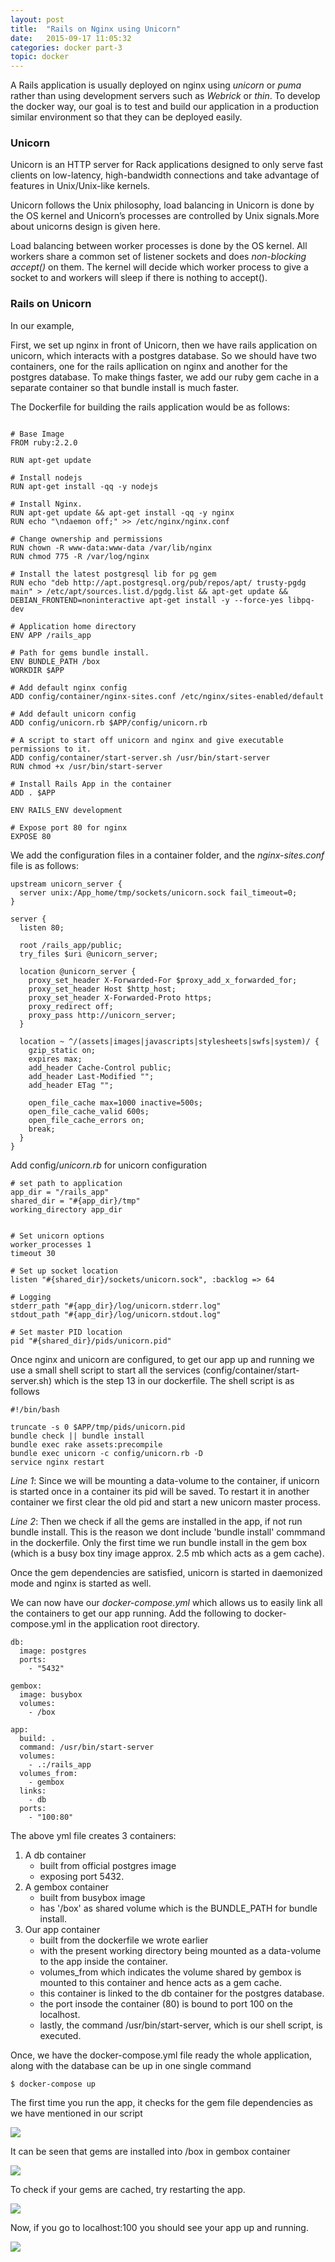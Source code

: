 ```yaml
---
layout: post
title:  "Rails on Nginx using Unicorn"
date:   2015-09-17 11:05:32
categories: docker part-3
topic: docker
---
```


A Rails application is usually deployed on nginx using *unicorn* or *puma* rather than using development servers such as *Webrick* or *thin*.
To develop the docker way, our goal is to test and build our application in a production similar environment so that they can be deployed easily.

### Unicorn

Unicorn is an HTTP server for Rack applications designed to only serve fast clients on low-latency, high-bandwidth connections and take advantage of features in Unix/Unix-like kernels.

Unicorn follows the Unix philosophy, load balancing in Unicorn is done by the OS kernel and Unicorn’s processes are controlled by Unix signals.More about unicorns design is given here.

Load balancing between worker processes is done by the OS kernel. All workers share a common set of listener sockets and does *non-blocking accept()* on them. The kernel will decide which worker process to give a socket to and workers will sleep if there is nothing to accept().

### Rails on Unicorn

In our example,

First, we set up nginx in front of Unicorn, then we have rails application on unicorn, which interacts with a postgres database.
So we should have two containers, one for the rails apllication on nginx and another for the postgres database. To make things faster, we add our ruby gem cache in a separate container so that bundle install is much faster.

The Dockerfile for building the rails application would be as follows:

```

# Base Image
FROM ruby:2.2.0

RUN apt-get update

# Install nodejs
RUN apt-get install -qq -y nodejs

# Install Nginx.
RUN apt-get update && apt-get install -qq -y nginx
RUN echo "\ndaemon off;" >> /etc/nginx/nginx.conf

# Change ownership and permissions
RUN chown -R www-data:www-data /var/lib/nginx
RUN chmod 775 -R /var/log/nginx

# Install the latest postgresql lib for pg gem
RUN echo "deb http://apt.postgresql.org/pub/repos/apt/ trusty-pgdg main" > /etc/apt/sources.list.d/pgdg.list && apt-get update && DEBIAN_FRONTEND=noninteractive apt-get install -y --force-yes libpq-dev

# Application home directory
ENV APP /rails_app

# Path for gems bundle install.
ENV BUNDLE_PATH /box
WORKDIR $APP

# Add default nginx config
ADD config/container/nginx-sites.conf /etc/nginx/sites-enabled/default

# Add default unicorn config
ADD config/unicorn.rb $APP/config/unicorn.rb

# A script to start off unicorn and nginx and give executable permissions to it.
ADD config/container/start-server.sh /usr/bin/start-server
RUN chmod +x /usr/bin/start-server

# Install Rails App in the container
ADD . $APP

ENV RAILS_ENV development

# Expose port 80 for nginx
EXPOSE 80

```

We add the configuration files in a container folder, and the *nginx-sites.conf* file is as follows:

```
upstream unicorn_server {
  server unix:/App_home/tmp/sockets/unicorn.sock fail_timeout=0;
}

server {
  listen 80;

  root /rails_app/public;
  try_files $uri @unicorn_server;

  location @unicorn_server {
    proxy_set_header X-Forwarded-For $proxy_add_x_forwarded_for;
    proxy_set_header Host $http_host;
    proxy_set_header X-Forwarded-Proto https; 
    proxy_redirect off;
    proxy_pass http://unicorn_server;
  }

  location ~ ^/(assets|images|javascripts|stylesheets|swfs|system)/ {
    gzip_static on;
    expires max;
    add_header Cache-Control public;
    add_header Last-Modified "";
    add_header ETag "";

    open_file_cache max=1000 inactive=500s;
    open_file_cache_valid 600s;
    open_file_cache_errors on;
    break;
  }
}
```

Add config/*unicorn.rb* for unicorn configuration

```
# set path to application
app_dir = "/rails_app"
shared_dir = "#{app_dir}/tmp"
working_directory app_dir


# Set unicorn options
worker_processes 1
timeout 30

# Set up socket location
listen "#{shared_dir}/sockets/unicorn.sock", :backlog => 64

# Logging
stderr_path "#{app_dir}/log/unicorn.stderr.log"
stdout_path "#{app_dir}/log/unicorn.stdout.log"

# Set master PID location
pid "#{shared_dir}/pids/unicorn.pid"
```

Once nginx and unicorn are configured, to get our app up and running we use a small shell script to start all the services (config/container/start-server.sh) which is the step 13 in our dockerfile.
The shell script is as follows 
```
#!/bin/bash

truncate -s 0 $APP/tmp/pids/unicorn.pid
bundle check || bundle install
bundle exec rake assets:precompile
bundle exec unicorn -c config/unicorn.rb -D
service nginx restart
```

*Line 1*: Since we will be mounting a data-volume to the container, if unicorn is started once in a container its pid will be saved. To restart it in another container we first clear the old pid and start a new unicorn master process.

*Line 2*: Then we check if all the gems are installed in the app, if not run bundle install. This is the reason we dont include 'bundle install' commmand in the dockerfile. Only the first time we run bundle install in the gem box (which is a busy box tiny image approx. 2.5 mb which acts as a gem cache).

Once the gem dependencies are satisfied, unicorn is started in daemonized mode and nginx is started as well.

We can now have our *docker-compose.yml* which allows us to easily link all the containers to get our app running. Add the following to docker-compose.yml in the application root directory.

```
db:
  image: postgres
  ports:
    - "5432"

gembox:
  image: busybox
  volumes:
    - /box

app:
  build: .
  command: /usr/bin/start-server
  volumes:
    - .:/rails_app
  volumes_from:
    - gembox
  links:
    - db
  ports:
    - "100:80"
```

The above yml file creates 3 containers:

1. A db container 
	* built from official postgres image 
	* exposing port 5432.
2. A gembox container 
	* built from busybox image
	* has '/box' as shared volume which is the BUNDLE_PATH for bundle install.
3. Our app container
	* built from the dockerfile we wrote earlier
	* with the present working directory being mounted as a data-volume to the app inside the container.
	* volumes_from which indicates the volume shared by gembox is mounted to this container and hence acts as a gem cache.
	* this container is linked to the db container for the postgres database.
	* the port insode the container (80) is bound to port 100 on the localhost.
	* lastly, the command /usr/bin/start-server, which is our shell script, is executed.

Once, we have the docker-compose.yml file ready the whole application, along with the database can be up in one single command

```
$ docker-compose up
```

The first time you run the app, it checks for the gem file dependencies as we have mentioned in our script

<img  src="{{site.baseurl}}/images/docker/ruby_app/ruby-rails-nginx-unicorn/first-time-up.png" >

It can be seen that gems are installed into /box in gembox container

<img  src="{{site.baseurl}}/images/docker/ruby_app/ruby-rails-nginx-unicorn/installed-in-box.png" >

To check if your gems are cached, try restarting the app.

<img  src="{{site.baseurl}}/images/docker/ruby_app/ruby-rails-nginx-unicorn/gem-satisfied.png" >

Now, if you go to localhost:100 you should see your app up and running.

<img  src="{{site.baseurl}}/images/docker/ruby_app/ruby-rails-nginx-unicorn/rails-up.png" >

[dofi]: dockerfile.html
[d]: dockerfile.html
[here]: http://unicorn.bogomips.org/DESIGN.html